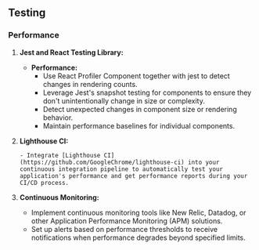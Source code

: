 ## Testing

### Performance

1.  **Jest and React Testing Library:**

    - **Performance:**
      - Use React Profiler Component together with jest to detect changes in rendering counts.
      - Leverage Jest's snapshot testing for components to ensure they don't unintentionally change in size or complexity.
      - Detect unexpected changes in component size or rendering behavior.
      - Maintain performance baselines for individual components.

2.  **Lighthouse CI:**

        - Integrate [Lighthouse CI](https://github.com/GoogleChrome/lighthouse-ci) into your continuous integration pipeline to automatically test your application's performance and get performance reports during your CI/CD process.

3.  **Continuous Monitoring:**

    - Implement continuous monitoring tools like New Relic, Datadog, or other Application Performance Monitoring (APM) solutions.
    - Set up alerts based on performance thresholds to receive notifications when performance degrades beyond specified limits.
